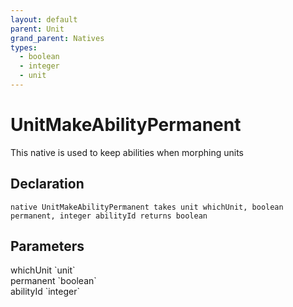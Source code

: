 ```yaml
---
layout: default
parent: Unit
grand_parent: Natives
types:
  - boolean
  - integer
  - unit
---
```


# UnitMakeAbilityPermanent
This native is used to keep abilities when morphing units

## Declaration

```
native UnitMakeAbilityPermanent takes unit whichUnit, boolean permanent, integer abilityId returns boolean
```

## Parameters
<dl>
  <dt>whichUnit `unit`</dt>
  <dd></dd>

  <dt>permanent `boolean`</dt>
  <dd></dd>

  <dt>abilityId `integer`</dt>
  <dd></dd>
</dl>